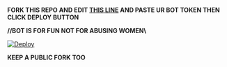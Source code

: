 <B>FORK THIS REPO AND EDIT [THIS LINE](https://github.com/anandus0070/kunjoottan/blob/de2dec4a3600ccffc3343764478bdf95bd03ba47/main.go#L11)
AND PASTE UR BOT TOKEN THEN CLICK DEPLOY BUTTON 

//BOT IS FOR FUN NOT FOR ABUSING WOMEN\\ </B>

[![Deploy](https://www.herokucdn.com/deploy/button.svg)](https://heroku.com/deploy)

<B>KEEP A PUBLIC FORK TOO </B>
